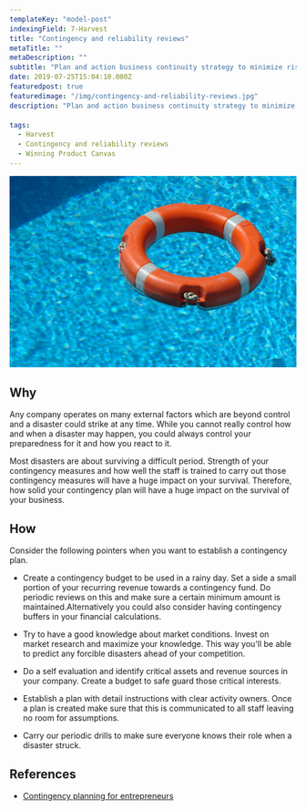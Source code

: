 ```yaml
---
templateKey: "model-post"
indexingField: 7-Harvest
title: "Contingency and reliability reviews"
metaTitle: ""
metaDescription: ""
subtitle: "Plan and action business continuity strategy to minimize risks, considering technical, market and environmental factors"
date: 2019-07-25T15:04:10.000Z
featuredpost: true
featuredimage: "/img/contingency-and-reliability-reviews.jpg"
description: "Plan and action business continuity strategy to minimize business risks. Consider technical, market and environmental factors. Ensure that various drills are being done to make sure the readiness."

tags:
  - Harvest
  - Contingency and reliability reviews
  - Winning Product Canvas
---
```


![flavor wheel](/img/contingency-and-reliability-reviews.jpg)

## Why

Any company operates on many external factors which are beyond control and a disaster could strike at any time. While you cannot really control how and when a disaster may happen, you could always control your preparedness for it and how you react to it.

Most disasters are about surviving a difficult period. Strength of your contingency measures and how well the staff is trained to carry out those contingency measures will have a huge impact on your survival. Therefore, how solid your contingency plan will have a huge impact on the survival of your business.


## How

Consider the following pointers when you want to establish a contingency plan.

- Create a contingency budget to be used in a rainy day. Set a side a small portion of your recurring revenue towards a contingency fund. Do periodic reviews on this and make sure a certain minimum amount is maintained.Alternatively you could also consider having contingency buffers in your financial calculations.

- Try to have a good knowledge about market conditions. Invest on market research and maximize your knowledge. This way you'll be able to predict any forcible disasters ahead of your competition.

- Do a self evaluation and identify critical assets and revenue sources in your company. Create a budget to safe guard those critical interests.

- Establish a plan with detail instructions with clear activity owners. Once a plan is created make sure that this is communicated to all staff leaving no room for assumptions.

- Carry our periodic drills to make sure everyone knows their role when a disaster struck.

## References

- [Contingency planning for entrepreneurs](https://minutehack.com/guides/contingency-planning-for-entrepreneurs)

